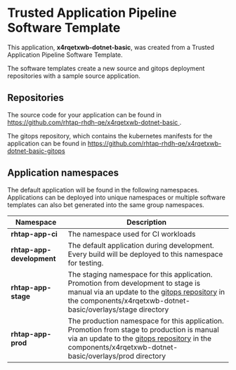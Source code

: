 # Trusted Application Pipeline Software Template

This application, **x4rqetxwb-dotnet-basic**, was created from a Trusted Application Pipeline Software Template.

The software templates create a new source and gitops deployment repositories with a sample source application. 

## Repositories

The source code for your application can be found in [https://github.com/rhtap-rhdh-qe/x4rqetxwb-dotnet-basic ](https://github.com/rhtap-rhdh-qe/x4rqetxwb-dotnet-basic ).
 
The gitops repository, which contains the kubernetes manifests for the application can be found in 
[https://github.com/rhtap-rhdh-qe/x4rqetxwb-dotnet-basic-gitops ](https://github.com/rhtap-rhdh-qe/x4rqetxwb-dotnet-basic-gitops ) 

## Application namespaces 

The default application will be found in the following namespaces. Applications can be deployed into unique namespaces or multiple software templates can also bet generated into the same group namespaces.  

|  Namespace   |  Description   |  
| -------- | -------- |
| **rhtap-app-ci** | The namespace used for CI workloads |
| **rhtap-app-development** | The default application during development. Every build will be deployed to this namespace for testing. |
| **rhtap-app-stage** | The staging namespace for this application. Promotion from development to stage is manual via an update to the [gitops repository](https://github.com/rhtap-rhdh-qe/x4rqetxwb-dotnet-basic-gitops ) in the components/x4rqetxwb-dotnet-basic/overlays/stage directory |
| **rhtap-app-prod** | The production namespace for this application. Promotion from stage to production is manual via an update to the [gitops repository](https://github.com/rhtap-rhdh-qe/x4rqetxwb-dotnet-basic-gitops ) in the components/x4rqetxwb-dotnet-basic/overlays/prod directory |